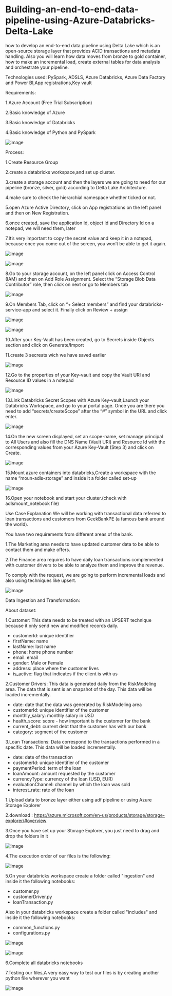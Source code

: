 # Building-an-end-to-end-data-pipeline-using-Azure-Databricks-Delta-Lake
how to develop an end-to-end data pipeline using Delta Lake which is an open-source storage layer that provides ACID transactions and metadata handling. Also you will learn how data moves from bronze to gold container, how to make an incremental load, create external tables for data analysis and orchestrate your pipeline. 

Technologies used: PySpark, ADSLS, Azure Databricks, Azure Data Factory and Power BI,App registrations,Key vault


Requirements:

1.Azure Account (Free Trial Subscription)

2.Basic knowledge of Azure

3.Basic knowledge of Databricks

4.Basic knowledge of Python and PySpark

![image](https://github.com/user-attachments/assets/5c838af6-fa44-4e77-9843-759bf513252e)


Process:

1.Create Resource Group

2.create a databricks workspace,and set up cluster.

3.create a storage account and then the layers we are going to need for our pipeline (bronze, silver, gold) according to Delta Lake Architecture.

4.make sure to check the hierarchial namespace whether ticked or not.

5.open Azure Active Directory, click on App registrations on the left panel and then on New Registration.

6.once created, save the application Id, object Id and Directory Id on a notepad, we will need them, later

7.It’s very important to copy the secret value and keep it in a notepad, because once you come out of the screen, you won’t be able to get it again.

![image](https://github.com/user-attachments/assets/076afdf5-b748-4fb1-8e9e-0768addb2c7d)

![image](https://github.com/user-attachments/assets/0fc51117-8641-441e-b60f-7ffc551efaec)

8.Go to your storage account, on the left panel click on Access Control (IAM) and then on Add Role Assignment.
Select the “Storage Blob Data Contributor” role, then click on next or go to Members tab

![image](https://github.com/user-attachments/assets/771f5603-e541-413e-b427-121fb359c036)

9.On Members Tab, click on “+ Select members” and find your databricks-service-app and select it. Finally click on Review + assign

![image](https://github.com/user-attachments/assets/6fd6f8ae-c08b-4a01-bba6-b79ef892938c)

![image](https://github.com/user-attachments/assets/41d616c9-95b5-4fd4-9fd5-59597fa97fa2)

10.After your Key-Vault has been created, go to Secrets inside Objects section and click on Generate/Import

11.create 3 secreats wich we have saved earlier

![image](https://github.com/user-attachments/assets/b78b3d7b-1fe8-4104-a7bd-ccd0959346d2)

12.Go to the properties of your Key-vault and copy the Vault URI and Resource ID values in a notepad

![image](https://github.com/user-attachments/assets/99177556-ffec-4858-b07f-713df1947526)

13.Link Databricks Secret Scopes with Azure Key-vault,Launch your Databricks Workspace, and go to your portal page. Once you are there you need to add “secrets/createScope” after the “#” symbol in the URL and click enter.

![image](https://github.com/user-attachments/assets/4016624a-8e1b-44b6-a8f8-6b4ae31e28d9)

14.On the new screen displayed, set an scope-name, set manage principal to All Users and also fill the DNS Name (Vault URI) and Resource Id with the corresponding values from your Azure Key-Vault (Step 3) and click on Create.

![image](https://github.com/user-attachments/assets/2381c12b-30cf-4c4b-9084-fda2cc1adffb)

15.Mount azure containers into databricks,Create a workspace with the name “moun-adls-storage”  and inside it a folder called set-up

![image](https://github.com/user-attachments/assets/49e3d286-7072-4bd1-92f3-42d63d626be8)

16.Open your notebook and start your cluster.(check with adlsmount_notebook file)

Use Case Explanation
We will be working with transactional data referred to loan transactions and customers from GeekBankPE (a famous bank around the world).

You have two requirements from different areas of the bank.

1.The Marketing area needs to have updated customer data to be able to contact them and make offers.

2.The Finance area requires to have daily loan transactions complemented with customer drivers to be able to analyze them and improve the revenue.

To comply with the request, we are going to perform incremental loads and also using techniques like upsert.

![image](https://github.com/user-attachments/assets/93516ada-1655-49fd-8111-938a7ed58f29)


Data Ingestion and Transformation:

About dataset:

1.Customer: This data needs to be treated with an UPSERT technique because it only send new and modified records daily.
- customerId: unique identifier
- firstName: name
- lastName: last name
- phone: home phone number
- email: email
- gender: Male or Female
- address: place where the customer lives
- is_active: flag that indicates if the client is with us

2.Customer Drivers: This data is generated daily from the RiskModeling area. The data that is sent is an snapshot of the day. This data will be loaded incrementally.
- date: date that the data was generated by RiskModeling area
- customerId: unique identifier of the customer
- monthly_salary: monthly salary in USD
- health_score: score - how important is the customer for the bank
- current_debt: current debt that the customer has with our bank
- category: segment of the customer

3.Loan Transactions: Data correspond to the transactions performed in a specific date. This data will be loaded incrementally.
- date: date of the transaction
- customerId: unique identifier of the customer
- paymentPeriod: term of the loan
- loanAmount: amount requested by the customer
- currencyType: currency of the loan (USD, EUR)
- evaluationChannel: channel by which the loan was sold
- interest_rate: rate of the loan

1.Upload data to bronze layer either using adf pipeline or using Azure Storage Explorer

2.download : https://azure.microsoft.com/en-us/products/storage/storage-explorer/#overview

3.Once you have set up your Storage Explorer, you just need to drag and drop the folders in it

![image](https://github.com/user-attachments/assets/248d7c45-bdfd-405c-8180-37e063d80df7)

4.The execution order of our files is the following:

![image](https://github.com/user-attachments/assets/bc5045d2-57c7-45bb-ab3a-f9f4dcba231f)

5.On your databricks workspace create a folder called "ingestion" and inside it the following notebooks:
- customer.py
- customerDriver.py
- loanTransaction.py
  
Also in your databricks workspace create a folder called "includes" and inside it the following notebooks:
- common_functions.py
- configurations.py

![image](https://github.com/user-attachments/assets/386b2f39-6c8e-453c-9ee4-88a824c0fff5)

![image](https://github.com/user-attachments/assets/7955384f-b719-40f6-917c-941a036ca7f7)

6.Complete all databricks notebooks

7.Testing our files,A very easy way to test our files is by creating another python file wherever you want

![image](https://github.com/user-attachments/assets/42adeeae-84bc-416b-b67c-d565a6a96614)









































